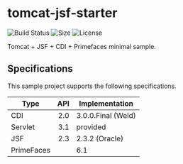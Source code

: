 # tomcat-jsf-starter

![Build Status](https://travis-ci.org/nickscha/tomcat-jsf-starter.svg?branch=master)
![Size](https://reposs.herokuapp.com/?path=nickscha/tomcat-jsf-starter)
![License](https://img.shields.io/hexpm/l/plug.svg)

Tomcat + JSF + CDI + Primefaces minimal sample.

## Specifications
This sample project supports the following specifications.

| Type          | API    | Implementation      |
| ------------- | -----: | ------------------- |  
| CDI           | 2.0    | 3.0.0.Final (Weld)  |
| Servlet       | 3.1    | provided            |
| JSF           | 2.3    | 2.3.2 (Oracle)      |
| PrimeFaces    |        | 6.1                 |
